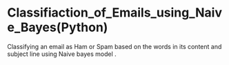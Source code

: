 # Classifiaction_of_Emails_using_Naive_Bayes(Python)
Classifying an email as Ham or Spam based on the words in its content and subject line using Naive bayes  model .
